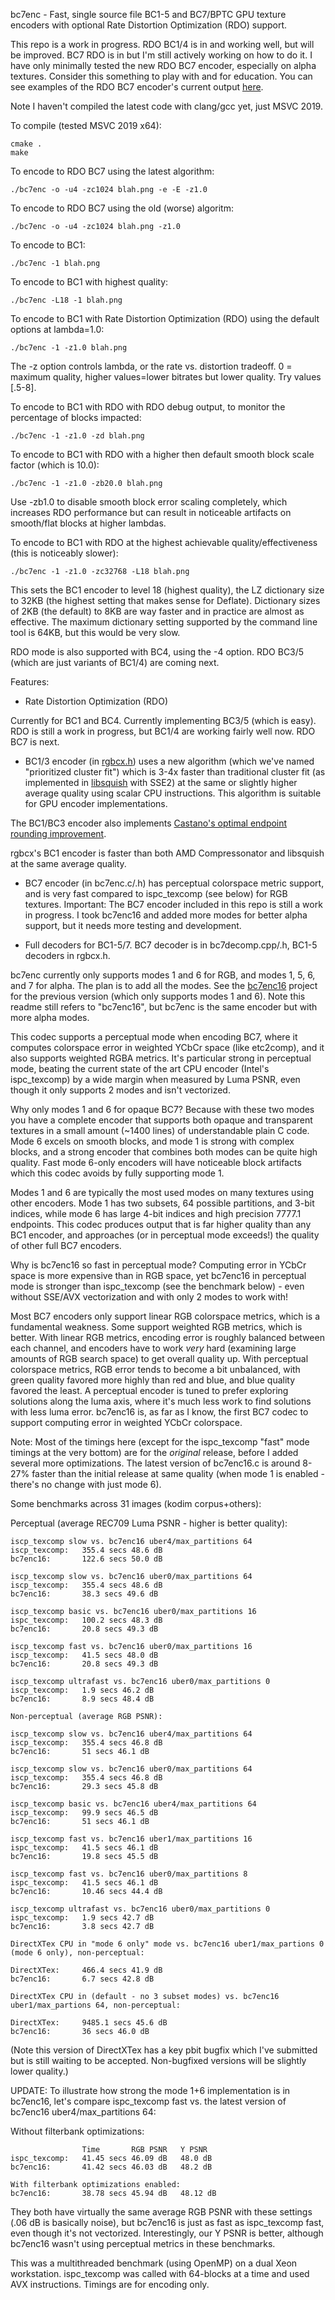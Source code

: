 bc7enc - Fast, single source file BC1-5 and BC7/BPTC GPU texture encoders with optional Rate Distortion Optimization (RDO) support.

This repo is a work in progress. RDO BC1/4 is in and working well, but will be improved. BC7 RDO is in but I'm still actively working on how to do it. I have only minimally tested the new RDO BC7 encoder, especially on alpha textures. Consider this something to play with and for education. You can see examples of the RDO BC7 encoder's current output [here](https://richg42.blogspot.com/2021/02/more-rdo-bc7-encoding.html).

Note I haven't compiled the latest code with clang/gcc yet, just MSVC 2019.

To compile (tested MSVC 2019 x64):

```
cmake .
make
```

To encode to RDO BC7 using the latest algorithm:

```
./bc7enc -o -u4 -zc1024 blah.png -e -E -z1.0
```

To encode to RDO BC7 using the old (worse) algoritm:

```
./bc7enc -o -u4 -zc1024 blah.png -z1.0
```

To encode to BC1:
```
./bc7enc -1 blah.png
```

To encode to BC1 with highest quality:
```
./bc7enc -L18 -1 blah.png
```

To encode to BC1 with Rate Distortion Optimization (RDO) using the default options at lambda=1.0:
```
./bc7enc -1 -z1.0 blah.png
```

The -z option controls lambda, or the rate vs. distortion tradeoff. 0 = maximum quality, higher values=lower bitrates but lower quality. Try values [.5-8].

To encode to BC1 with RDO with RDO debug output, to monitor the percentage of blocks impacted:
```
./bc7enc -1 -z1.0 -zd blah.png
```

To encode to BC1 with RDO with a higher then default smooth block scale factor (which is 10.0):
```
./bc7enc -1 -z1.0 -zb20.0 blah.png
```

Use -zb1.0 to disable smooth block error scaling completely, which increases RDO performance but can result in noticeable artifacts on smooth/flat blocks at higher lambdas.

To encode to BC1 with RDO at the highest achievable quality/effectiveness (this is noticeably slower):

```
./bc7enc -1 -z1.0 -zc32768 -L18 blah.png
```

This sets the BC1 encoder to level 18 (highest quality), the LZ dictionary size to 32KB (the highest setting that makes sense for Deflate). Dictionary sizes of 2KB (the default) to 8KB are way faster and in practice are almost as effective. The maximum dictionary setting supported by the command line tool is 64KB, but this would be very slow.

RDO mode is also supported with BC4, using the -4 option. RDO BC3/5 (which are just variants of BC1/4) are coming next.

Features:
- Rate Distortion Optimization (RDO)

Currently for BC1 and BC4. Currently implementing BC3/5 (which is easy).
RDO is still a work in progress, but BC1/4 are working fairly well now.
RDO BC7 is next.

- BC1/3 encoder (in [rgbcx.h](https://github.com/richgel999/bc7enc/blob/master/rgbcx.h)) uses a new algorithm (which we've named "prioritized cluster fit") which is 3-4x faster than traditional cluster fit (as implemented in [libsquish](https://github.com/svn2github/libsquish) with SSE2) at the same or slightly higher average quality using scalar CPU instructions. This algorithm is suitable for GPU encoder implementations.

The BC1/BC3 encoder also implements [Castano's optimal endpoint rounding improvement](https://gist.github.com/castano/c92c7626f288f9e99e158520b14a61cf).

rgbcx's BC1 encoder is faster than both AMD Compressonator and libsquish at the same average quality.

- BC7 encoder (in bc7enc.c/.h) has perceptual colorspace metric support, and is very fast compared to ispc_texcomp (see below) for RGB textures. Important: The BC7 encoder included in this repo is still a work in progress. I took bc7enc16 and added more modes for better alpha support, but it needs more testing and development.

- Full decoders for BC1-5/7. BC7 decoder is in bc7decomp.cpp/.h, BC1-5 decoders in rgbcx.h.

bc7enc currently only supports modes 1 and 6 for RGB, and modes 1, 5, 6, and 7 for alpha. The plan is to add all the modes. See the [bc7enc16](https://github.com/richgel999/bc7enc16) project for the previous version (which only supports modes 1 and 6). Note this readme still refers to "bc7enc16", but bc7enc is the same encoder but with more alpha modes.

This codec supports a perceptual mode when encoding BC7, where it computes colorspace error in
weighted YCbCr space (like etc2comp), and it also supports weighted RGBA
metrics. It's particular strong in perceptual mode, beating the current state of
the art CPU encoder (Intel's ispc_texcomp) by a wide margin when measured by
Luma PSNR, even though it only supports 2 modes and isn't vectorized.

Why only modes 1 and 6 for opaque BC7?
Because with these two modes you have a complete encoder that supports both
opaque and transparent textures in a small amount (~1400 lines) of
understandable plain C code. Mode 6 excels on smooth blocks, and mode 1 is
strong with complex blocks, and a strong encoder that combines both modes can be
quite high quality. Fast mode 6-only encoders will have noticeable block
artifacts which this codec avoids by fully supporting mode 1.

Modes 1 and 6 are typically the most used modes on many textures using other
encoders. Mode 1 has two subsets, 64 possible partitions, and 3-bit indices,
while mode 6 has large 4-bit indices and high precision 7777.1 endpoints. This
codec produces output that is far higher quality than any BC1 encoder, and
approaches (or in perceptual mode exceeds!) the quality of other full BC7
encoders.

Why is bc7enc16 so fast in perceptual mode?
Computing error in YCbCr space is more expensive than in RGB space, yet bc7enc16
in perceptual mode is stronger than ispc_texcomp (see the benchmark below) -
even without SSE/AVX vectorization and with only 2 modes to work with!

Most BC7 encoders only support linear RGB colorspace metrics, which is a
fundamental weakness. Some support weighted RGB metrics, which is better. With
linear RGB metrics, encoding error is roughly balanced between each channel, and
encoders have to work *very* hard (examining large amounts of RGB search space)
to get overall quality up. With perceptual colorspace metrics, RGB error tends
to become a bit unbalanced, with green quality favored more highly than red and
blue, and blue quality favored the least. A perceptual encoder is tuned to
prefer exploring solutions along the luma axis, where it's much less work to find
solutions with less luma error. bc7enc16 is, as far as I know, the first BC7
codec to support computing error in weighted YCbCr colorspace.

Note: Most of the timings here (except for the ispc_texcomp "fast" mode timings at the very bottom)
are for the *original* release, before I added several more optimizations. The latest version of 
bc7enc16.c is around 8-27% faster than the initial release at same quality (when mode 1 is enabled - 
there's no change with just mode 6).

Some benchmarks across 31 images (kodim corpus+others):

Perceptual (average REC709 Luma PSNR - higher is better quality):
```
iscp_texcomp slow vs. bc7enc16 uber4/max_partitions 64
iscp_texcomp:   355.4 secs 48.6 dB
bc7enc16:       122.6 secs 50.0 dB

iscp_texcomp slow vs. bc7enc16 uber0/max_partitions 64
iscp_texcomp:   355.4 secs 48.6 dB
bc7enc16:       38.3 secs 49.6 dB

iscp_texcomp basic vs. bc7enc16 uber0/max_partitions 16
ispc_texcomp:   100.2 secs 48.3 dB
bc7enc16:       20.8 secs 49.3 dB 

iscp_texcomp fast vs. bc7enc16 uber0/max_partitions 16
iscp_texcomp:   41.5 secs 48.0 dB 
bc7enc16:       20.8 secs 49.3 dB

iscp_texcomp ultrafast vs. bc7enc16 uber0/max_partitions 0
iscp_texcomp:   1.9 secs 46.2 dB
bc7enc16:       8.9 secs 48.4 dB 

Non-perceptual (average RGB PSNR):

iscp_texcomp slow vs. bc7enc16 uber4/max_partitions 64
iscp_texcomp:   355.4 secs 46.8 dB 
bc7enc16:       51 secs 46.1 dB

iscp_texcomp slow vs. bc7enc16 uber0/max_partitions 64
iscp_texcomp:   355.4 secs 46.8 dB
bc7enc16:       29.3 secs 45.8 dB

iscp_texcomp basic vs. bc7enc16 uber4/max_partitions 64
iscp_texcomp:   99.9 secs 46.5 dB
bc7enc16:       51 secs 46.1 dB

iscp_texcomp fast vs. bc7enc16 uber1/max_partitions 16
ispc_texcomp:   41.5 secs 46.1 dB
bc7enc16:       19.8 secs 45.5 dB

iscp_texcomp fast vs. bc7enc16 uber0/max_partitions 8
ispc_texcomp:   41.5 secs 46.1 dB
bc7enc16:       10.46 secs 44.4 dB

iscp_texcomp ultrafast vs. bc7enc16 uber0/max_partitions 0
ispc_texcomp:   1.9 secs 42.7 dB 
bc7enc16:       3.8 secs 42.7 dB

DirectXTex CPU in "mode 6 only" mode vs. bc7enc16 uber1/max_partions 0 (mode 6 only), non-perceptual:

DirectXTex:     466.4 secs 41.9 dB 
bc7enc16:       6.7 secs 42.8 dB

DirectXTex CPU in (default - no 3 subset modes) vs. bc7enc16 uber1/max_partions 64, non-perceptual:

DirectXTex:     9485.1 secs 45.6 dB 
bc7enc16:       36 secs 46.0 dB
```
(Note this version of DirectXTex has a key pbit bugfix which I've submitted but
is still waiting to be accepted. Non-bugfixed versions will be slightly lower
quality.)

UPDATE: To illustrate how strong the mode 1+6 implementation is in bc7enc16, let's compare ispc_texcomp 
fast vs. the latest version of bc7enc16 uber4/max_partitions 64:

Without filterbank optimizations:
```
                Time       RGB PSNR   Y PSNR
ispc_texcomp:   41.45 secs 46.09 dB   48.0 dB
bc7enc16:       41.42 secs 46.03 dB   48.2 dB

With filterbank optimizations enabled:
bc7enc16:       38.78 secs 45.94 dB   48.12 dB
```
They both have virtually the same average RGB PSNR with these settings (.06 dB is basically noise), but 
bc7enc16 is just as fast as ispc_texcomp fast, even though it's not vectorized. Interestingly, our Y PSNR is better, 
although bc7enc16 wasn't using perceptual metrics in these benchmarks. 

This was a multithreaded benchmark (using OpenMP) on a dual Xeon workstation.
ispc_texcomp was called with 64-blocks at a time and used AVX instructions.
Timings are for encoding only.
